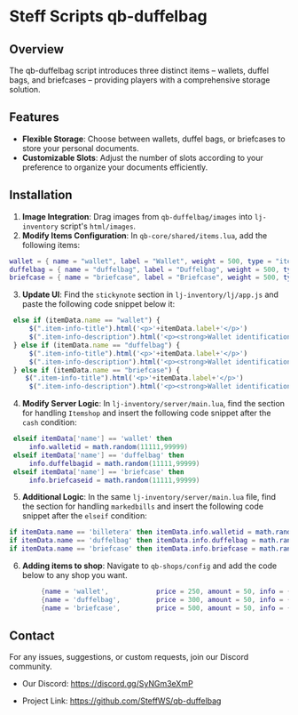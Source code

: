 # Steff Scripts qb-duffelbag

## Overview
The qb-duffelbag script introduces three distinct items – wallets, duffel bags, and briefcases – providing players with a comprehensive storage solution.

## Features
- **Flexible Storage**: Choose between wallets, duffel bags, or briefcases to store your personal documents.
- **Customizable Slots**: Adjust the number of slots according to your preference to organize your documents efficiently.

## Installation
1. **Image Integration**: Drag images from `qb-duffelbag/images` into `lj-inventory` script's `html/images`.
2. **Modify Items Configuration**: In `qb-core/shared/items.lua`, add the following items:
```lua
wallet = { name = "wallet", label = "Wallet", weight = 500, type = "item", image = "wallet.png", unique = true, useable = true, shouldClose = false, combinable = nil, description = "" },
duffelbag = { name = "duffelbag", label = "Duffelbag", weight = 500, type = "item", image = "duffelbag.png", unique = true, useable = true, shouldClose = false, combinable = nil, description = "" },
briefcase = { name = "briefcase", label = "Briefcase", weight = 500, type = "item", image = "briefcase.png", unique = true, useable = true, shouldClose = false, combinable = nil, description = "" },
```

3. **Update UI**: Find the `stickynote` section in `lj-inventory/lj/app.js` and paste the following code snippet below it:
```javascript
 else if (itemData.name == "wallet") {
     $(".item-info-title").html('<p>'+itemData.label+'</p>')
     $(".item-info-description").html('<p><strong>Wallet identification number: </strong><span>' + itemData.info.walletid);    
 } else if (itemData.name == "duffelbag") {
     $(".item-info-title").html('<p>'+itemData.label+'</p>')
     $(".item-info-description").html('<p><strong>Wallet identification number: </strong><span>' + itemData.info.duffelbagid);    
 } else if (itemData.name == "briefcase") {
    $(".item-info-title").html('<p>'+itemData.label+'</p>')
     $(".item-info-description").html('<p><strong>Wallet identification number: </strong><span>' + itemData.info.briefcaseid); 
```

4. **Modify Server Logic**: In `lj-inventory/server/main.lua`, find the section for handling `Itemshop` and insert the following code snippet after the `cash` condition:
```lua
 elseif itemData['name'] == 'wallet' then
     info.walletid = math.random(11111,99999)
 elseif itemData['name'] == 'duffelbag' then
     info.duffelbagid = math.random(11111,99999)
 elseif itemData['name'] == 'briefcase' then
     info.briefcaseid = math.random(11111,99999)
```

5. **Additional Logic**: In the same `lj-inventory/server/main.lua` file, find the section for handling `markedbills` and insert the following code snippet after the `elseif` condition:
```lua
if itemData.name == 'billetera' then itemData.info.walletid = math.random(11111,99999) end -- Wallet item
if itemData.name == 'duffelbag' then itemData.info.duffelbag = math.random(11111,99999) end -- Duffelbag item
if itemData.name == 'briefcase' then itemData.info.briefcase = math.random(11111,99999) end -- Briefcase item
```

6. **Adding items to shop**: Navigate to `qb-shops/config` and add the code below to any shop you want.
```lua
        {name = 'wallet',            price = 250, amount = 50, info = {}, type = 'item'},
        {name = 'duffelbag',         price = 300, amount = 50, info = {}, type = 'item'},
        {name = 'briefcase',         price = 500, amount = 50, info = {}, type = 'item'},
```

## Contact
For any issues, suggestions, or custom requests, join our Discord community.

- Our Discord: https://discord.gg/SyNGm3eXmP

- Project Link: https://github.com/SteffWS/qb-duffelbag
